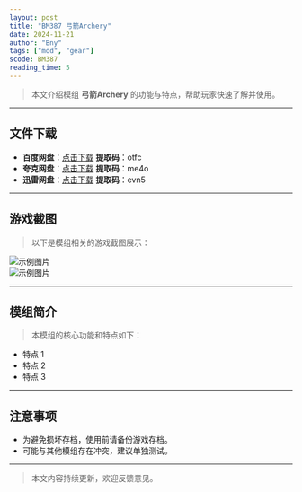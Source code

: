 ```yaml
---
layout: post
title: "BM387 弓箭Archery"
date: 2024-11-21
author: "Bny"
tags: ["mod", "gear"]
scode: BM387
reading_time: 5
---
```


> 本文介绍模组 **弓箭Archery** 的功能与特点，帮助玩家快速了解并使用。

---





## 文件下载
- **百度网盘**：[点击下载](https://pan.baidu.com/s/1U7rf2kfOsWEm9u_9nhChCw?pwd=otfc)  **提取码**：otfc  
- **夸克网盘**：[点击下载](https://pan.quark.cn/s/715e73cedfdf?pwd=me4o)  **提取码**：me4o  
- **迅雷网盘**：[点击下载](https://pan.xunlei.com/s/VOCCbXePY8oHfbqGR1Lbb1I6A1?pwd=evn5)  **提取码**：evn5  

---

## 游戏截图
> 以下是模组相关的游戏截图展示：

![示例图片](https://example.com/screenshot1.jpg)  
![示例图片](https://example.com/screenshot2.jpg)

---

## 模组简介
> 本模组的核心功能和特点如下：
- 特点 1
- 特点 2
- 特点 3

---

## 注意事项
- 为避免损坏存档，使用前请备份游戏存档。
- 可能与其他模组存在冲突，建议单独测试。

---

> 本文内容持续更新，欢迎反馈意见。

